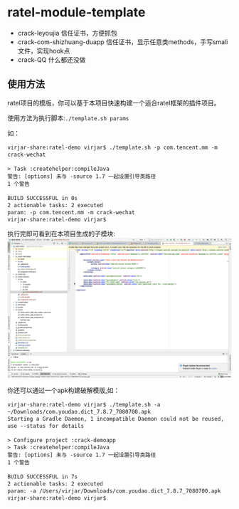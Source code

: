 # ratel-module-template

- crack-leyoujia 信任证书，方便抓包
- crack-com-shizhuang-duapp 信任证书，显示任意类methods，手写smali文件，实现hook点
- crack-QQ 什么都还没做



## 使用方法
ratel项目的模版，你可以基于本项目快速构建一个适合ratel框架的插件项目。

使用方法为执行脚本:``./template.sh params``

如：
```
virjar-share:ratel-demo virjar$ ./template.sh -p com.tencent.mm -m crack-wechat 

> Task :createhelper:compileJava
警告: [options] 未与 -source 1.7 一起设置引导类路径
1 个警告

BUILD SUCCESSFUL in 0s
2 actionable tasks: 2 executed
param: -p com.tencent.mm -m crack-wechat
virjar-share:ratel-demo virjar$ 

```

执行完即可看到在本项目生成的子模块:
![template-demo.png](template-demo.png)


你还可以通过一个apk构建破解模版,如：
```
virjar-share:ratel-demo virjar$ ./template.sh -a ~/Downloads/com.youdao.dict_7.8.7_7080700.apk 
Starting a Gradle Daemon, 1 incompatible Daemon could not be reused, use --status for details

> Configure project :crack-demoapp
> Task :createhelper:compileJava
警告: [options] 未与 -source 1.7 一起设置引导类路径
1 个警告

BUILD SUCCESSFUL in 7s
2 actionable tasks: 2 executed
param: -a /Users/virjar/Downloads/com.youdao.dict_7.8.7_7080700.apk
virjar-share:ratel-demo virjar$ 

```